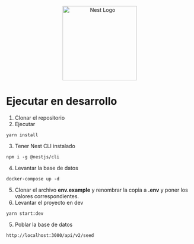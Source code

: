<p align="center">
  <a href="http://nestjs.com/" target="blank"><img src="https://nestjs.com/img/logo-small.svg" width="200" alt="Nest Logo" /></a>
</p>


# Ejecutar en desarrollo

1. Clonar el repositorio
2. Ejecutar
```
yarn install
```
3. Tener Nest CLI instalado
```
npm i -g @nestjs/cli
```
4. Levantar la base de datos
```
docker-compose up -d
```
5. Clonar el archivo __env.example__ y renombrar la copia a __.env__ y poner los valores correspondientes.
6. Levantar el proyecto en dev
```
yarn start:dev
```
5. Poblar la base de datos

```
http://localhost:3000/api/v2/seed
```
